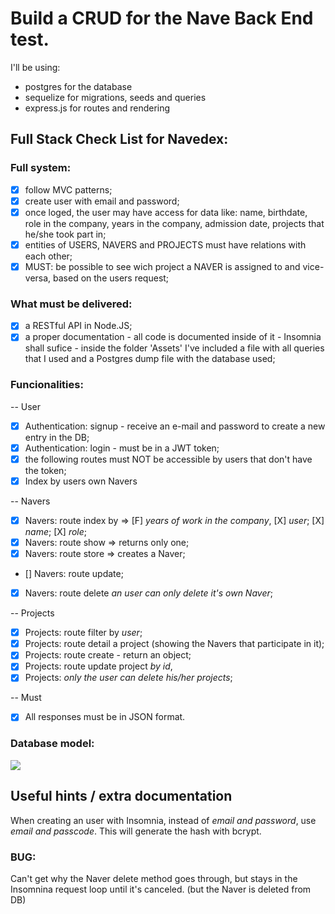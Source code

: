 # Build a CRUD for the Nave Back End test.

I'll be using:
* postgres for the database
* sequelize for migrations, seeds and queries
* express.js for routes and rendering

## Full Stack Check List for Navedex:

### Full system:
* [X] follow MVC patterns;
* [X] create user with email and password;
* [X] once loged, the user may have access for data like: name, birthdate, role in the company, years in the company, admission date, projects that he/she took part in;
* [X] entities of USERS, NAVERS and PROJECTS must have relations with each other;
* [X] MUST: be possible to see wich project a NAVER is assigned to and vice-versa, based on the users request;

### What must be delivered:
* [X] a RESTful API in Node.JS;
* [X] a proper documentation - all code is documented inside of it - Insomnia shall sufice - inside the folder 'Assets' I've included a file with all queries that I used and a Postgres dump file with the database used;

### Funcionalities:
-- User
* [X] Authentication: signup - receive an e-mail and password to create a new entry in the DB;
* [X] Authentication: login - must be in a JWT token;
* [X] the following routes must NOT be accessible by users that don't have the token;
* [X] Index by users own Navers

-- Navers
* [X] Navers: route index by => 
    [F] *years of work in the company*, 
    [X] *user*;
    [X] *name*; 
    [X] *role*;
* [X] Navers: route show => returns only one;
* [X] Navers: route store => creates a Naver;
* [] Navers: route update;
* [X] Navers: route delete *an user can only delete it's own Naver*;

-- Projects
* [X] Projects: route filter by *user*;
* [X] Projects: route detail a project (showing the Navers that participate in it);
* [X] Projects: route create - return an object;
* [X] Projects: route update project *by id*,
* [X] Projects: *only the user can delete his/her projects*;

-- Must
* [X] All responses must be in JSON format.

### Database model:
![](https://app.lucidchart.com/publicSegments/view/00a9616b-92ab-40f6-9858-ee027c8edfb4/image.png)

## Useful hints / extra documentation
  When creating an user with Insomnia, instead of *email and password*, use *email and passcode*.
  This will generate the hash with bcrypt.

### BUG:
  Can't get why the Naver delete method goes through, but stays in the Insomnina request loop until it's canceled. (but the Naver is deleted from DB)